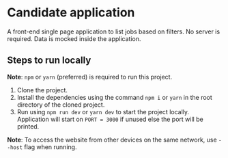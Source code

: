 # Candidate application

A front-end single page application to list jobs based on filters. No server is required. Data is mocked inside the application.

## Steps to run locally

**Note**: `npm` or `yarn` (preferred) is required to run this project.

1. Clone the project.
2. Install the dependencies using the command `npm i` or `yarn` in the root directory of the cloned project.
3. Run using `npm run dev` or `yarn dev` to start the project locally. Application will start on `PORT = 3000` if unused else the port will be printed.

**Note**: To access the website from other devices on the same network, use `--host` flag when running.
